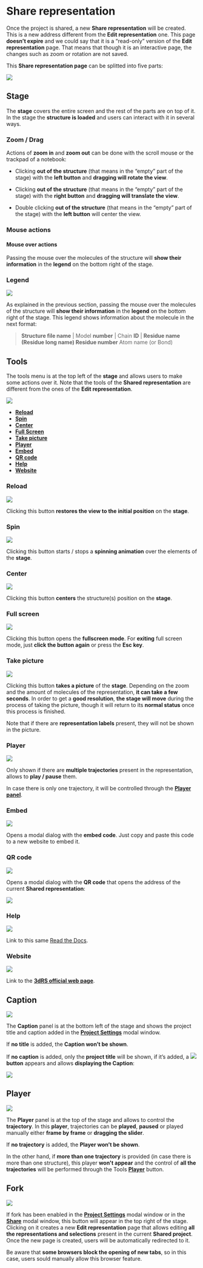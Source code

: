 # Share representation

Once the project is shared, a new **Share representation** will be created. This is a new address different from the **Edit representation** one. This page **doesn’t expire** and we could say that it is a “read-only” version of the **Edit representation** page. That means that though it is an interactive page, the changes such as zoom or rotation are not saved.

This **Share representation page** can be splitted into five parts:

![](_static/share/share01.png)

## Stage

The **stage** covers the entire screen and the rest of the parts are on top of it. In the stage the **structure is loaded** and users can interact with it in several ways. 

### Zoom / Drag

Actions of **zoom in** and **zoom out** can be done with the scroll mouse or the trackpad of a notebook:

* Clicking **out of the structure** (that means in the “empty” part of the stage) with the **left button** and **dragging will rotate the view**.

* Clicking **out of the structure** (that means in the “empty” part of the stage) with the **right button** and **dragging will translate the view**.

* Double clicking **out of the structure** (that means in the “empty” part of the stage) with the **left button** will center the view.

### Mouse actions

#### Mouse over actions

Passing the mouse over the molecules of the structure will **show their information** in the **legend** on the bottom right of the stage.

### Legend

![](_static/edit/edit03.png)

As explained in the previous section, passing the mouse over the molecules of the structure will **show their information** in the **legend** on the bottom right of the stage. This legend shows information about the molecule in the next format:

> **Structure file name** | Model **number** | Chain **ID** | **Residue name (Residue long name) Residue number** Atom name (or Bond)

## Tools

The tools menu is at the top left of the **stage** and allows users to make some actions over it. Note that the tools of the **Shared representation** are different from the ones of the **Edit representation**.

![](_static/share/share02.png)


* **[Reload](#reload)**
* **[Spin](#spin)**
* **[Center](#center)**
* **[Full Screen](#full-screen)**
* **[Take picture](#take-picture)**
* **[Player](#player)**
* **[Embed](#embed)**
* **[QR code](#qr-code)**
* **[Help](#help)**
* **[Website](#website)**

### Reload

![](_static/edit/edit05.png)

Clicking this button **restores the view to the initial position** on the **stage**.

### Spin

![](_static/share/share03.png)

Clicking this button starts / stops a **spinning animation** over the elements of the **stage**.

### Center

![](_static/edit/edit06.png)

Clicking this button **centers** the structure(s) position on the **stage**.

### Full screen

![](_static/edit/edit08.png)

Clicking this button opens the **fullscreen mode**. For **exiting** full screen mode, just **click the button again** or press the **Esc key**.

### Take picture

![](_static/share/share04.png)

Clicking this button **takes a picture** of the **stage**. Depending on the zoom and the amount of molecules of the representation, **it can take a few seconds**. In order to get a **good resolution**, **the stage will move** during the process of taking the picture, though it will return to its **normal status** once this process is finished.

Note that if there are **representation labels** present, they will not be shown in the picture.

### Player

![](_static/share/share05.png)

Only shown if there are **multiple trajectories** present in the representation, allows to **play / pause** them.

In case there is only one trajectory, it will be controlled through the **[Player panel](#id2)**.

### Embed

![](_static/share/share06.png)

Opens a modal dialog with the **embed code**. Just copy and paste this code to a new website to embed it. 
 
### QR code

![](_static/share/share07.png)

Opens a modal dialog with the **QR code** that opens the address of the current **Shared representation**:

![](_static/share/share13.png)

### Help

![](_static/edit/edit12.png)

Link to this same [Read the Docs](https://3drs-documentation.readthedocs.io/en/latest).

### Website

![](_static/share/share08.png)

Link to the **[3dRS official web page](https://mmb.irbbarcelona.org/3dRS)**.

## Caption

![](_static/share/share09.png)

The **Caption** panel is at the bottom left of the stage and shows the project title and caption  added in the **[Project Settings](edit.html#project-settings)** modal window.

If **no title** is added, the **Caption won’t be shown**.

If **no caption** is added, only the **project title** will be shown, if it’s added, a ![](_static/share/share11.png) **button** appears and allows **displaying the Caption**:

![](_static/share/share10.png)

## Player

![](_static/share/share14.png)

The **Player** panel is at the top of the stage and allows to control the **trajectory**. In this **player**, trajectories can be **played**, **paused** or played manually either **frame by frame** or **dragging the slider**.

If **no trajectory** is added, the **Player won’t be shown**.

In the other hand, if **more than one trajectory** is provided (in case there is more than one structure), this player **won't appear** and the control of **all the trajectories** will be performed through the Tools **[Player](#player)** button.

## Fork

![](_static/share/share12.png)

If fork has been enabled in the **[Project Settings](edit.html#project-settings)** modal window or in the **[Share](edit.html#fork)** modal window, this button will appear in the top right of the stage. Clicking on it creates a new **Edit representation** page that allows editing **all the representations and selections** present in the current **Shared project**. Once the new page is created, users will be automatically redirected to it.

Be aware that **some browsers block the opening of new tabs**, so in this case, users sould manually allow this browser feature.